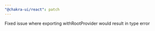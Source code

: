 ```yaml
---
"@chakra-ui/react": patch
---
```


Fixed issue where exporting withRootProvider would result in type
error
